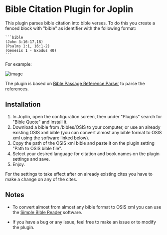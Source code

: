 # Bible Citation Plugin for Joplin

This plugin parses bible citation into bible verses. To do this you create a fenced block with "bible" as identifier with the following format:

    ```bible
    (John 3:16-17,18)
    (Psalms 1:1, 16:1-2)
    (Genesis 1 - Exodus 40)
    ```

For example:

![image](https://user-images.githubusercontent.com/90792603/137567310-99b21496-6717-4dca-9a63-24e46d8d6999.png)

The plugin is based on [Bible Passage Reference Parser](https://github.com/openbibleinfo/Bible-Passage-Reference-Parser) to parse the references.

## Installation
1. In Joplin, open the configuration screen, then under "Plugins" search for "Bible Quote" and install it. 
2. Download a bible from /bibles/OSIS to your computer, or use an already existing OSIS xml bible (you can convert almost any bible format to OSIS xml using the software linked below).
3. Copy the path of the OSIS xml bible and paste it on the plugin setting "Path to OSIS bible file".
4. Select your desired language for citation and book names on the plugin settings and save.
5. Enjoy.

For the settings to take effect after on already existing cites you have to make a change on any of the cites.
 
 ## Notes
- To convert almost from almost any bible format to OSIS xml you can use the [Simple Bible Reader](https://www.softpedia.com/get/Others/Home-Education/Jeyareuben-Simple-Bible-Reader.shtml) software.
 
- If you have a bug or any issue, feel free to make an issue or to modify the plugin.
